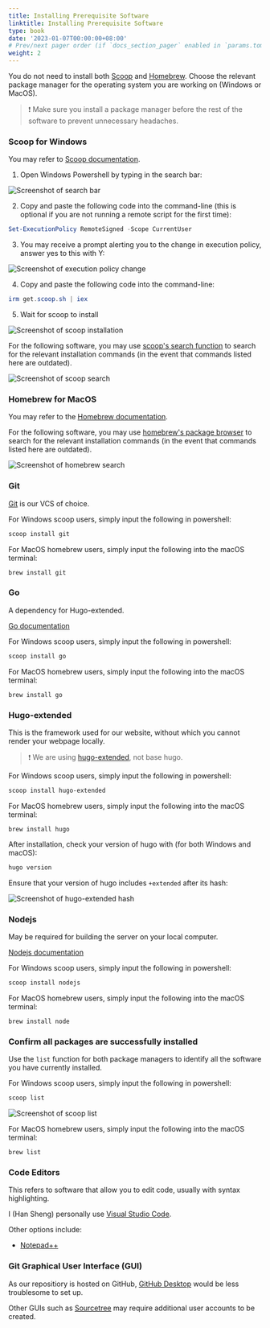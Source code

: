 ```yaml
---
title: Installing Prerequisite Software
linktitle: Installing Prerequisite Software
type: book
date: '2023-01-07T00:00:00+08:00'
# Prev/next pager order (if `docs_section_pager` enabled in `params.toml`)
weight: 2
---
```


You do not need to install both [Scoop](#scoop-for-windows) and [Homebrew](#homebrew-for-macos). Choose the relevant package manager for the operating system you are working on (Windows or MacOS).

> ❗ Make sure you install a package manager before the rest of the software to prevent unnecessary headaches.

### Scoop for Windows

You may refer to [Scoop documentation](https://scoop.sh/).

1. Open Windows Powershell by typing in the search bar:

![Screenshot of search bar](/assets/images/powershell-screenshot.png)

2. Copy and paste the following code into the command-line (this is optional if you are not running a remote script for the first time):

```powershell
Set-ExecutionPolicy RemoteSigned -Scope CurrentUser
```

3. You may receive a prompt alerting you to the change in execution policy, answer yes to this with Y:

![Screenshot of execution policy change](/assets/images/execution-policy-change.png)

4. Copy and paste the following code into the command-line:

```powershell
irm get.scoop.sh | iex
```

5. Wait for scoop to install

![Screenshot of scoop installation](../assets/images/scoop-install-success.png)

For the following software, you may use [scoop's search function](https://scoop.sh/) to search for the relevant installation commands (in the event that commands listed here are outdated).

![Screenshot of scoop search](../assets/images/scoop-go-search.png)

### Homebrew for MacOS

You may refer to the [Homebrew documentation](https://brew.sh/).

For the following software, you may use [homebrew's package browser](https://formulae.brew.sh/) to search for the relevant installation commands (in the event that commands listed here are outdated).

![Screenshot of homebrew search](../assets/images/homebrew-search-go.png)

### Git

[Git](https://git-scm.com/) is our VCS of choice.

For Windows scoop users, simply input the following in powershell:

```powershell
scoop install git
```

For MacOS homebrew users, simply input the following into the macOS terminal:

```macos
brew install git
```

### Go

A dependency for Hugo-extended.

[Go documentation](https://go.dev/doc/)

For Windows scoop users, simply input the following in powershell:

```powershell
scoop install go
```

For MacOS homebrew users, simply input the following into the macOS terminal:

```macos
brew install go
```

### Hugo-extended

This is the framework used for our website, without which you cannot render your webpage locally.

> ❗ We are using [hugo-extended](https://gohugo.io/documentation/), not base hugo.

For Windows scoop users, simply input the following in powershell:

```powershell
scoop install hugo-extended
```

For MacOS homebrew users, simply input the following into the macOS terminal:

```macos
brew install hugo
```

After installation, check your version of hugo with (for both Windows and macOS):

```powershell
hugo version
```

Ensure that your version of hugo includes `+extended` after its hash:

![Screenshot of hugo-extended hash](../assets/images/hugo-extended-example.png)

### Nodejs

May be required for building the server on your local computer.

[Nodejs documentation](https://nodejs.org/en/docs/)

For Windows scoop users, simply input the following in powershell:

```powershell
scoop install nodejs
```

For MacOS homebrew users, simply input the following into the macOS terminal:

```macos
brew install node
```

### Confirm all packages are successfully installed

Use the `list` function for both package managers to identify all the software you have currently installed.

For Windows scoop users, simply input the following in powershell:

```powershell
scoop list
```

![Screenshot of scoop list](../assets/images/scoop-list.png)

For MacOS homebrew users, simply input the following into the macOS terminal:

```macos
brew list
```

### Code Editors

This refers to software that allow you to edit code, usually with syntax highlighting.

I (Han Sheng) personally use [Visual Studio Code](https://code.visualstudio.com/).

Other options include:

- [Notepad++](https://notepad-plus-plus.org/downloads/)

### Git Graphical User Interface (GUI)

As our repositiory is hosted on GitHub, [GitHub Desktop](https://desktop.github.com/) would be less troublesome to set up.

Other GUIs such as [Sourcetree](https://www.sourcetreeapp.com/) may require additional user accounts to be created.
